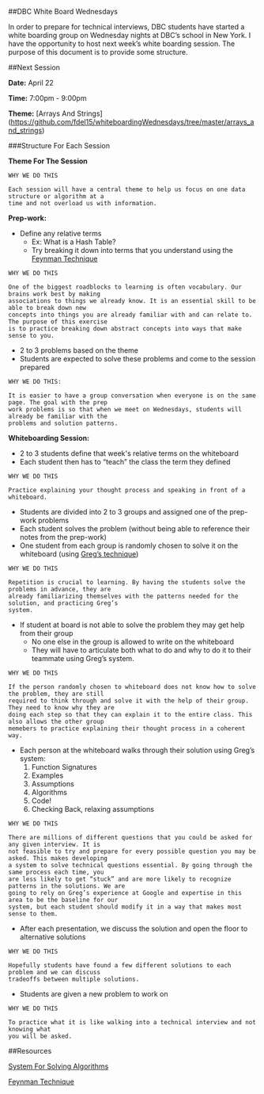 ##DBC White Board Wednesdays

In order to prepare for technical interviews, DBC students have started a white boarding group on Wednesday nights at DBC’s school in New York. I have the opportunity to host next week’s white boarding session. The purpose of this document is to provide some structure.

##Next Session

**Date:** April 22

**Time:** 7:00pm - 9:00pm

**Theme:** [Arrays And Strings] (https://github.com/fdel15/whiteboardingWednesdays/tree/master/arrays_and_strings)


###Structure For Each Session

**Theme For The Session**

```
WHY WE DO THIS

Each session will have a central theme to help us focus on one data structure or algorithm at a
time and not overload us with information.

```

**Prep-work:** 
  - Define any relative terms
    - Ex: What is a Hash Table? 
    - Try breaking it down into terms that you understand using the [Feynman Technique](https://github.com/fdel15/whiteboardingWednesdays/blob/master/feyman_technique.md)

```
WHY WE DO THIS

One of the biggest roadblocks to learning is often vocabulary. Our brains work best by making
associations to things we already know. It is an essential skill to be able to break down new 
concepts into things you are already familiar with and can relate to. The purpose of this exercise 
is to practice breaking down abstract concepts into ways that make sense to you.

```

* 2 to 3 problems based on the theme
* Students are expected to solve these problems and come to the session prepared

```
WHY WE DO THIS:

It is easier to have a group conversation when everyone is on the same page. The goal with the prep
work problems is so that when we meet on Wednesdays, students will already be familiar with the 
problems and solution patterns.

```

**Whiteboarding Session:**

* 2 to 3 students define that week's relative terms on the whiteboard
* Each student then has to “teach” the class the term they defined

```
WHY WE DO THIS

Practice explaining your thought process and speaking in front of a whiteboard.

```

* Students are divided into 2 to 3 groups and assigned one of the prep-work problems
* Each student solves the problem (without being able to reference their notes from the prep-work)
* One student from each group is randomly chosen to solve it on the whiteboard (using [Greg’s technique](https://github.com/fdel15/whiteboardingWednesdays/blob/master/algorithm_system.md))

```
WHY WE DO THIS

Repetition is crucial to learning. By having the students solve the problems in advance, they are 
already familiarizing themselves with the patterns needed for the solution, and practicing Greg’s 
system.

```

* If student at board is not able to solve the problem they may get help from their group 
	* No one else in the group is allowed to write on the whiteboard
	* They will have to articulate both what to do and why to do it to their teammate using Greg’s system.

```
WHY WE DO THIS

If the person randomly chosen to whiteboard does not know how to solve the problem, they are still 
required to think through and solve it with the help of their group. They need to know why they are 
doing each step so that they can explain it to the entire class. This also allows the other group 
memebers to practice explaining their thought process in a coherent way.

```

* Each person at the whiteboard walks through their solution using Greg’s system:
	1. Function Signatures
	2. Examples
	3. Assumptions
	4. Algorithms
	5. Code!
	6. Checking Back, relaxing assumptions

```
WHY WE DO THIS

There are millions of different questions that you could be asked for any given interview. It is 
not feasible to try and prepare for every possible question you may be asked. This makes developing 
a system to solve technical questions essential. By going through the same process each time, you 
are less likely to get “stuck” and are more likely to recognize patterns in the solutions. We are 
going to rely on Greg’s experience at Google and expertise in this area to be the baseline for our 
system, but each student should modify it in a way that makes most sense to them.

```

* After each presentation, we discuss the solution and open the floor to alternative solutions

```
WHY WE DO THIS

Hopefully students have found a few different solutions to each problem and we can discuss 
tradeoffs between multiple solutions.

```

* Students are given a new problem to work on

```
WHY WE DO THIS

To practice what it is like walking into a technical interview and not knowing what 
you will be asked.

```

##Resources

[System For Solving Algorithms](https://github.com/fdel15/whiteboardingWednesdays/blob/master/algorithm_system.md)

[Feynman Technique](https://github.com/fdel15/whiteboardingWednesdays/blob/master/feyman_technique.md)

